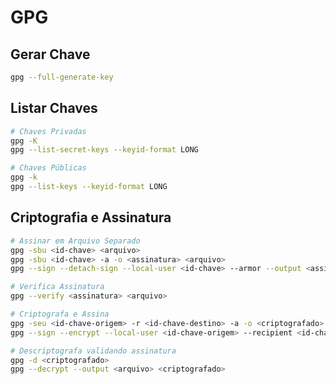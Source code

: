 # GPG

<div class="page-toc">

<!-- toc -->

</div>

## Gerar Chave

```sh
gpg --full-generate-key
```

## Listar Chaves

```sh
# Chaves Privadas
gpg -K
gpg --list-secret-keys --keyid-format LONG

# Chaves Públicas
gpg -k
gpg --list-keys --keyid-format LONG
```

## Criptografia e Assinatura

```sh
# Assinar em Arquivo Separado
gpg -sbu <id-chave> <arquivo>
gpg -sbu <id-chave> -a -o <assinatura> <arquivo>
gpg --sign --detach-sign --local-user <id-chave> --armor --output <assinatura> <arquivo>

# Verifica Assinatura
gpg --verify <assinatura> <arquivo>

# Criptografa e Assina
gpg -seu <id-chave-origem> -r <id-chave-destino> -a -o <criptografado> <arquivo>
gpg --sign --encrypt --local-user <id-chave-origem> --recipient <id-chave-destino> --armor --output <criptografado> <arquivo>

# Descriptografa validando assinatura
gpg -d <criptografado>
gpg --decrypt --output <arquivo> <criptografado>
```
